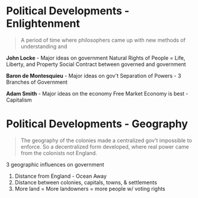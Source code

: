 # Political Developments - Enlightenment
> A period of time where philosophers came up with new methods of understanding and 

**John Locke** - Major ideas on government
  Natural Rights of People = Life, Liberty, and Property
  Social Contract between governed and government

**Baron de Montesquieu** - Major ideas on gov't
  Separation of Powers - 3 Branches of Government
  
**Adam Smith** - Major ideas on the economy
  Free Market Economy is best - Capitalism

# Political Developments - Geography
> The geography of the colonies made a centralized gov't impossible to enforce. So  a decentralized form developed, where real power came from the colonists not England.

3 geographic influences on government
1. Distance from England - Ocean Away
2. Distance between colonies, capitals, towns, & settlements
3. More land = More landowners = more people w/ voting rights
